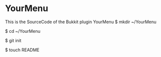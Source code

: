 YourMenu
========

This is the SourceCode of the Bukkit plugin YourMenu
$ mkdir ~/YourMenu

$ cd ~/YourMenu

$ git init


$ touch README
